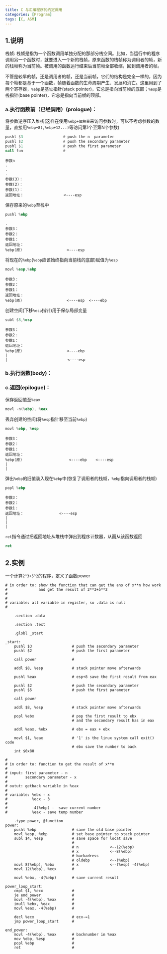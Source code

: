 ```yaml
---
title: C 与汇编程序的约定调用
categories: [Program]
tags: [C, ASM]
---
```


## 1.说明

栈帧: 栈帧是指为一个函数调用单独分配的那部分栈空间。比如，当运行中的程序调用另一个函数时，就要进入一个新的栈帧，原来函数的栈帧称为调用者的帧，新的栈帧称为当前帧。被调用的函数运行结束后当前帧全部收缩，回到调用者的帧。

不管是较早的帧，还是调用者的帧，还是当前帧，它们的结构是完全一样的，因为每个帧都是基于一个函数，帧随着函数的生命周期产生、发展和消亡。这里用到了两个寄存器，`%ebp`是基址指针(stack pointer)，它总是指向当前帧的底部；`%esp`是栈指针(base pointer)，它总是指向当前帧的顶部。

### a.执行函数前（已经调用）(prologue)：

将参数逆序压入堆栈(这样在使用`%ebp+偏移量`来访问参数时，可以不考虑参数的数量，直接用`%ebp+8(,%ebp+12...)`等访问第1个至第N个参数)

``` asm
pushl $3                  # push the n  parameter
pushl $2                  # push the secondary parameter
pushl $1                  # push the first parameter
call fun                  #
```

    参数n
    .
    .
    .
    参数(3)：
    参数(2)：
    参数(1)：
    返回地址：                  <----esp

保存原来的`%ebp`至栈中

``` asm
pushl %ebp
```

    .
    参数3：
    参数2：
    参数1：
    返回地址：
    %ebp(原)                    <----esp

将现在的`%ebp`(`%ebp`应该始终指向当前栈的底部)赋值为`%esp`

``` asm
movl %esp,%ebp
```

    参数3：
    参数2：
    参数1：
    返回地址：
    %ebp(原)                    <----esp  <----ebp

创建空间(下移`%esp`指针)用于保存局部变量

``` asm
subl $8,%esp
```

    参数3：
    参数2：
    参数1：
    返回地址：
    %ebp(原)                    <----ebp
    |
    |                           <----esp


### b.执行函数(body)：

### c.返回(epilogue)：

保存返回值至`%eax`

``` asm
movl -n(%ebp), %eax
```

丢弃创建的空间(将`%esp`指针移至当前`%ebp`)

``` asm
movl %ebp, %esp
```

    参数3：
    参数2：
    参数1：
    返回地址：
    %ebp(原)                     <----ebp    <----esp
    |
    |

弹出`%ebp`的旧值装入现在`%ebp`中(恢复了调用者的栈帧，`%ebp`指向调用者的栈帧)

``` asm
popl %ebp
```

    参数3：
    参数2：
    参数1：
    返回地址：                <----esp
    |
    |
    |

`ret`指令通过把返回地址从堆栈中弹出到程序计数器，从而从该函数返回

``` asm
ret
```

## 2.实例

一个计算`2^3+5^2`的程序，定义了函数power

``` Asm
# in order to: show the function that can get the ans of x**n how work
#              and get the result of 2**3+5**2
#
#
# variable: all variable in register, so .data is null
#

    .section .data

    .section .text

    .globl _start

_start:
    pushl $3                  # push the secondary parameter
    pushl $2                  # push the first parameter

    call power                #

    addl $8, %esp             # stack pointer move afterwards

    pushl %eax                # esp+8 save the first result from eax

    pushl $2                  # push the secondary parameter
    pushl $5                  # push the first parameter

    call power

    addl $8, %esp             # stack pointer move afterwards

    popl %ebx                 # pop the first result to ebx
                              # and the secondary result has in eax

    addl %eax, %ebx           # ebx = eax + ebx

    movl $1, %eax             # '1' is the linux system call exit() code
                              # ebx save the number to back
    int $0x80

#
# in order to: function to get the result of x**n
#
# input: first parameter - n
#        secondary parameter - x
#
# outut: getback variable in %eax
#
# variable: %ebx - x
#           %ecx - 3
#
#           -4(%ebp) -  save current number
#           %eax - save temp number

    .type power, @function
power:
    pushl %ebp                # save the old base pointer
    movl %esp, %ebp           # set base pointer to stack pointer
    subl $4, %esp             # save space for locat save
                              #
                              # n              <--12(%ebp)
                              # x              <--8(%ebp)
                              # backadress
                              # oldebp         <--(%ebp)
    movl 8(%ebp), %ebx        # x              <--(%esp) -4(%ebp)
    movl 12(%ebp), %ecx       #

    movl %ebx, -4(%ebp)       # save current result

power_loop_start:
    cmpl $1, %ecx             #
    je end_power              #
    movl -4(%ebp), %eax       #
    imull %ebx, %eax          #
    movl %eax, -4(%ebp)       #

    decl %ecx                 # ecx-=1
    jmp power_loop_start      #

end_power:
    movl -4(%ebp), %eax       # backnumber in %eax
    mov %ebp, %esp            #
    popl %ebp                 #
    ret                       #
```
